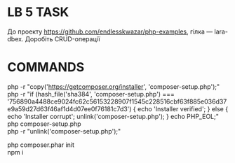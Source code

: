 # LB 5 TASK

До проекту https://github.com/endlesskwazar/php-examples, гілка — lara-dbex. Доробіть CRUD-операції

# COMMANDS

php -r "copy('https://getcomposer.org/installer', 'composer-setup.php');" <br/>
php -r "if (hash_file('sha384', 'composer-setup.php') === <br/> '756890a4488ce9024fc62c56153228907f1545c228516cbf63f885e036d37e9a59d27d63f46af1d4d07ee0f76181c7d3') { echo 'Installer verified'; } else { echo 'Installer corrupt'; unlink('composer-setup.php'); } echo PHP_EOL;" <br/>
php composer-setup.php <br/>
php -r "unlink('composer-setup.php');" <br/>

php composer.phar init <br/>
npm i